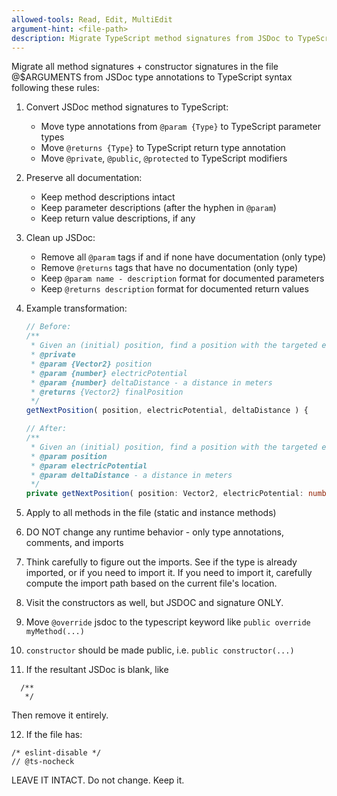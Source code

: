 ```yaml
---
allowed-tools: Read, Edit, MultiEdit
argument-hint: <file-path>
description: Migrate TypeScript method signatures from JSDoc to TypeScript syntax
---
```


Migrate all method signatures + constructor signatures in the file @$ARGUMENTS from JSDoc type annotations to TypeScript syntax following these rules:

1. Convert JSDoc method signatures to TypeScript:
   - Move type annotations from `@param {Type}` to TypeScript parameter types
   - Move `@returns {Type}` to TypeScript return type annotation
   - Move `@private`, `@public`, `@protected` to TypeScript modifiers

2. Preserve all documentation:
   - Keep method descriptions intact
   - Keep parameter descriptions (after the hyphen in `@param`)
   - Keep return value descriptions, if any

3. Clean up JSDoc:
   - Remove all `@param` tags if and if none have documentation (only type)
   - Remove `@returns` tags that have no documentation (only type)
   - Keep `@param name - description` format for documented parameters
   - Keep `@returns description` format for documented return values

4. Example transformation:
   ```typescript
   // Before:
   /**
    * Given an (initial) position, find a position with the targeted electric potential
    * @private
    * @param {Vector2} position
    * @param {number} electricPotential
    * @param {number} deltaDistance - a distance in meters
    * @returns {Vector2} finalPosition
    */
   getNextPosition( position, electricPotential, deltaDistance ) {

   // After:
   /**
    * Given an (initial) position, find a position with the targeted electric potential
    * @param position
    * @param electricPotential
    * @param deltaDistance - a distance in meters
    */
   private getNextPosition( position: Vector2, electricPotential: number, deltaDistance: number ): Vector2 {
   ```

5. Apply to all methods in the file (static and instance methods)
6. DO NOT change any runtime behavior - only type annotations, comments, and imports
7. Think carefully to figure out the imports. See if the type is already imported, or if you need to import it. If you need to import it, carefully compute the import path based on the current file's location.
8. Visit the constructors as well, but JSDOC and signature ONLY.
9. Move `@override` jsdoc to the typescript keyword like `public override myMethod(...)`
10. `constructor` should be made public, i.e. `public constructor(...)`
11. If the resultant JSDoc is blank, like
```
  /**
   */
```

Then remove it entirely.

12. If the file has:
```
/* eslint-disable */
// @ts-nocheck
```

LEAVE IT INTACT. Do not change. Keep it.